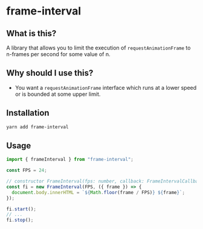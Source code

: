 # frame-interval

## What is this?

A library that allows you to limit the execution of `requestAnimationFrame` to n-frames per second for some value of n.

## Why should I use this?

- You want a `requestAnimationFrame` interface which runs at a lower speed or is bounded at some upper limit.

## Installation

```bash
yarn add frame-interval
```

## Usage

```ts
import { frameInterval } from "frame-interval";

const FPS = 24;

// constructor FrameInterval(fps: number, callback: FrameIntervalCallback): FrameInterval
const fi = new FrameInterval(FPS, ({ frame }) => {
  document.body.innerHTML = `${Math.floor(frame / FPS)} ${frame}`;
});

fi.start();
// ...
fi.stop();
```
